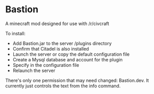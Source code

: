 Bastion
=======

A minecraft mod designed for use with /r/civcraft

To install:
  * Add Bastion.jar to the server /plugins directory
  * Confirm that Citadel is also installed
  * Launch the server or copy the default configuration file
  * Create a Mysql database and account for the plugin
  * Specify in the configuration file
  * Relaunch the server

There's only one permission that may need changed: Bastion.dev. It currently just controls the text from the info command.
